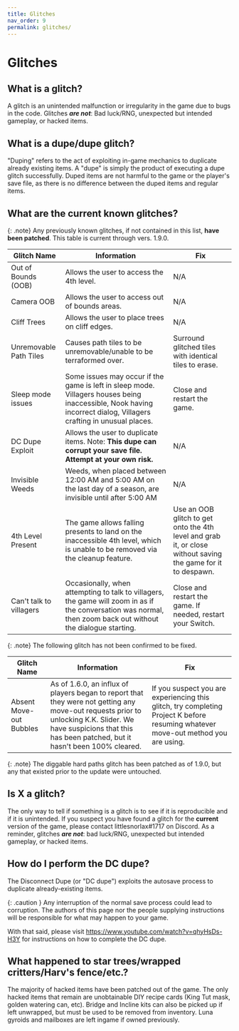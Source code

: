 ```yaml
---
title: Glitches
nav_order: 9
permalink: glitches/
---
```


# Glitches 
## What is a glitch?
A glitch is an unintended malfunction or irregularity in the game due to bugs in the code. Glitches ***are not***: Bad luck/RNG, unexpected but intended gameplay, or hacked items.

## What is a dupe/dupe glitch?
"Duping" refers to the act of exploiting in-game mechanics to duplicate already existing items. A "dupe" is simply the product of executing a dupe glitch successfully. Duped items are not harmful to the game or the player's save file, as there is no difference between the duped items and regular items.

## What are the current known glitches?

{: .note}
Any previously known glitches, if not contained in this list, **have been patched**. This table is current through vers. <span class="label label-purple">1.9.0</span>.

| Glitch Name             | Information                                                                                                                                                       | Fix                                                                                                          |
|-------------------------|-------------------------------------------------------------------------------------------------------------------------------------------------------------------|--------------------------------------------------------------------------------------------------------------|
| Out of Bounds (OOB)     | Allows the user to access the 4th level.                                                                                                                          | N/A                                                                                                          |
| Camera OOB              | Allows the user to access out of bounds areas.                                                                                                                    | N/A                                                                                                          |
| Cliff Trees             | Allows the user to place trees on cliff edges.                                                                                                                    | N/A                                                                                                          |
| Unremovable Path Tiles  | Causes path tiles to be unremovable/unable to be terraformed over.                                                                                                | Surround glitched tiles with identical tiles to erase.                                                       |
| Sleep mode issues       | Some issues may occur if the game is left in sleep mode. Villagers houses being inaccessible, Nook having incorrect dialog, Villagers crafting in unusual places. | Close and restart the game.                                                                                  |
| DC Dupe Exploit         | Allows the user to duplicate items. Note: **This dupe can corrupt your save file. Attempt at your own risk.**                                                     | N/A                                                                                                          |
| Invisible Weeds         | Weeds, when placed between 12:00 AM and 5:00 AM on the last day of a season, are invisible until after 5:00 AM                                                    | N/A                                                                                                          |
| 4th Level Present       | The game allows falling presents to land on the inaccessible 4th level, which is unable to be removed via the cleanup feature.                                    | Use an OOB glitch to get onto the 4th level and grab it, or close without saving the game for it to despawn. |
| Can't talk to villagers | Occasionally, when attempting to talk to villagers, the game will zoom in as if the conversation was normal, then zoom back out without the dialogue starting.    | Close and restart the game. If needed, restart your Switch.                                                  |

{: .note}
The following glitch has not been confirmed to be fixed.

| Glitch Name             | Information                                                                                                                                                                                                        | Fix                                                                                                                               |
|-------------------------|--------------------------------------------------------------------------------------------------------------------------------------------------------------------------------------------------------------------|-----------------------------------------------------------------------------------------------------------------------------------|
| Absent Move-out Bubbles | As of 1.6.0, an influx of players began to report that they were not getting any move-out requests prior to unlocking K.K. Slider. We have suspicions that this has been patched, but it hasn't been 100% cleared. | If you suspect you are experiencing this glitch, try completing Project K before resuming whatever move-out method you are using. |

{: .note}
The diggable hard paths glitch has been patched as of 1.9.0, but any that existed prior to the update were untouched. 

## Is X a glitch?
The only way to tell if something is a glitch is to see if it is reproducible and if it is unintended. If you suspect you have found a glitch for the **current** version of the game, please contact littlesnorlax#1717 on Discord. As a reminder, glitches ***are not***: bad luck/RNG, unexpected but intended gameplay, or hacked items.

## How do I perform the DC dupe? 
The Disconnect Dupe (or "DC dupe") exploits the autosave process to duplicate already-existing items. 

{: .caution }
Any interruption of the normal save process could lead to corruption. The authors of this page nor the people supplying instructions will be responsible for what may happen to your game.

With that said, please visit <https://www.youtube.com/watch?v=qhyHsDs-H3Y> for instructions on how to complete the DC dupe.

## What happened to star trees/wrapped critters/Harv's fence/etc.?
The majority of hacked items have been patched out of the game. The only hacked items that remain are unobtainable DIY recipe cards (King Tut mask, golden watering can, etc). Bridge and Incline kits can also be picked up if left unwrapped, but must be used to be removed from inventory. Luna gyroids and mailboxes are left ingame if owned previously.  
